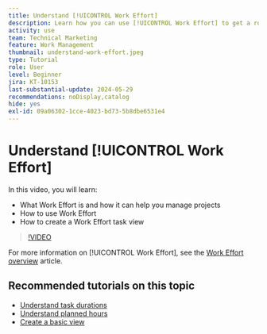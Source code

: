 ```yaml
---
title: Understand [!UICONTROL Work Effort]
description: Learn how you can use [!UICONTROL Work Effort] to get a rough estimate of planned hours in your project timeline.
activity: use
team: Technical Marketing
feature: Work Management
thumbnail: understand-work-effort.jpeg
type: Tutorial
role: User
level: Beginner
jira: KT-10153
last-substantial-update: 2024-05-29
recommendations: noDisplay,catalog
hide: yes
exl-id: 09a06302-1cce-4023-bd73-5b8dbe6531e4
---
```

# Understand [!UICONTROL Work Effort]

In this video, you will learn:

* What Work Effort is and how it can help you manage projects
* How to use Work Effort
* How to create a Work Effort task view

>[!VIDEO](https://video.tv.adobe.com/v/3429446/?quality=12&learn=on)

For more information on [!UICONTROL Work Effort], see the [Work Effort overview](https://experienceleague.adobe.com/docs/workfront/using/manage-work/tasks/task-information/work-effort.html?lang=en) article.

## Recommended tutorials on this topic

* [Understand task durations](/help/manage-work/tasks/understand-task-durations.md)
* [Understand planned hours](/help/manage-work/tasks/understand-planned-hours.md)
* [Create a basic view](/help/reporting/basic-reporting/create-a-basic-view.md)
